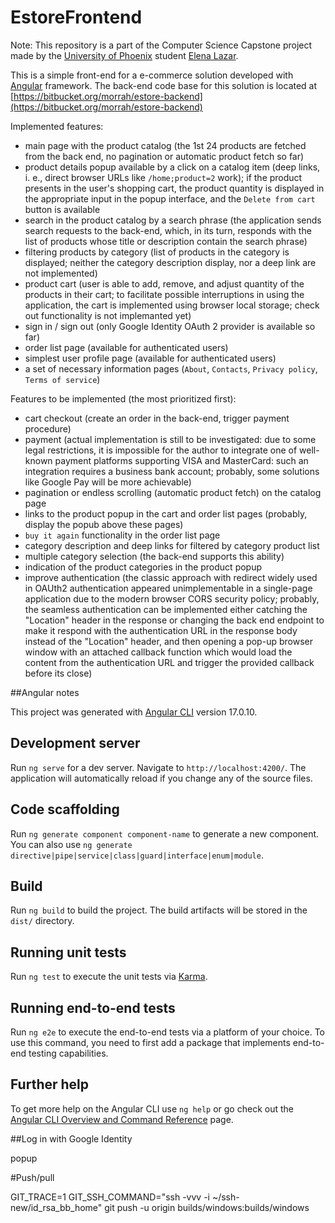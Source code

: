# EstoreFrontend

Note: This repository is a part of the Computer Science Capstone project made by the [University of Phoenix](https://www.phoenix.edu/) student [Elena Lazar](https://www.linkedin.com/in/helen-lazar-36315a95/).

This is a simple front-end for a e-commerce solution developed with [Angular](https://angular.io) framework. The back-end code base for this solution is located at [https://bitbucket.org/morrah/estore-backend](https://bitbucket.org/morrah/estore-backend)

Implemented features:
 - main page with the product catalog (the 1st 24 products are fetched from the back end, no pagination or automatic product fetch so far)
 - product details popup available by a click on a catalog item (deep links, i. e., direct browser URLs like `/home;product=2` work); if the product presents in the user's shopping cart, the product quantity is displayed in the appropriate input in the popup interface, and the `Delete from cart` button is available
 - search in the product catalog by a search phrase (the application sends search requests to the back-end, which, in its turn, responds with the list of products whose title or description contain the search phrase)
 - filtering products by category (list of products in the category is displayed; neither the category description display, nor a deep link are not implemented)
 - product cart (user is able to add, remove, and adjust quantity of the products in their cart; to facilitate possible interruptions in using the application, the cart is implemented using browser local storage; check out functionality is not implemanted yet)
 - sign in / sign out (only Google Identity OAuth 2 provider is available so far)
 - order list page (available for authenticated users)
 - simplest user profile page (available for authenticated users)
 - a set of necessary information pages (`About`, `Contacts`, `Privacy policy`, `Terms of service`)

Features to be implemented (the most prioritized first):
 - cart checkout (create an order in the back-end, trigger payment procedure)
 - payment (actual implementation is still to be investigated: due to some legal restrictions, it is impossible for the author to integrate one of well-known payment platforms supporting VISA and MasterCard: such an integration requires a business bank account; probably, some solutions like Google Pay will be more achievable)
 - pagination or endless scrolling (automatic product fetch) on the catalog page
 - links to the product popup in the cart and order list pages (probably, display the popub above these pages)
 - `buy it again` functionality in the order list page
 - category description and deep links for filtered by category product list
 - multiple category selection (the back-end supports this ability)
 - indication of the product categories in the product popup
 - improve authentication (the classic approach with redirect widely used in OAUth2 authentication appeared unimplementable in a single-page application due to the modern browser CORS security policy; probably, the seamless authentication can be implemented either catching the "Location" header in the response or changing the back end endpoint to make it respond with the authentication URL in the response body instead of the "Location" header, and then opening a pop-up browser window with an attached callback function which would load the content from the authentication URL and trigger the provided callback before its close)

##Angular notes

This project was generated with [Angular CLI](https://github.com/angular/angular-cli) version 17.0.10.

## Development server

Run `ng serve` for a dev server. Navigate to `http://localhost:4200/`. The application will automatically reload if you change any of the source files.

## Code scaffolding

Run `ng generate component component-name` to generate a new component. You can also use `ng generate directive|pipe|service|class|guard|interface|enum|module`.

## Build

Run `ng build` to build the project. The build artifacts will be stored in the `dist/` directory.

## Running unit tests

Run `ng test` to execute the unit tests via [Karma](https://karma-runner.github.io).

## Running end-to-end tests

Run `ng e2e` to execute the end-to-end tests via a platform of your choice. To use this command, you need to first add a package that implements end-to-end testing capabilities.

## Further help

To get more help on the Angular CLI use `ng help` or go check out the [Angular CLI Overview and Command Reference](https://angular.io/cli) page.

##Log in with Google Identity

<div id="g_id_onload"
     data-client_id="123"
     data-context="signin"
     data-ux_mode="redirect"
     data-login_uri="https://localhost:8443/login"
     data-auto_prompt="false">
</div>

<div class="g_id_signin"
     data-type="standard"
     data-shape="pill"
     data-theme="outline"
     data-text="signin_with"
     data-size="large"
     data-logo_alignment="left">
</div>

popup

<div id="g_id_onload"
     data-client_id="123"
     data-context="signin"
     data-ux_mode="popup"
     data-login_uri="https://localhost:8443/login"
     data-auto_prompt="false">
</div>

<div class="g_id_signin"
     data-type="standard"
     data-shape="pill"
     data-theme="outline"
     data-text="signin_with"
     data-size="large"
     data-logo_alignment="left">
</div>

#Push/pull

GIT_TRACE=1 GIT_SSH_COMMAND="ssh -vvv -i ~/ssh-new/id_rsa_bb_home" git push -u origin builds/windows:builds/windows

